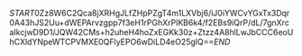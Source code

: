 $START$0Zz8W6C2Qca8jXRHgJLfZHpPZgT4m1LXVbj6/iJ0iYWCvYGxTx3Dqr0A43hJS2Uu+dWEPArvzgpp7f3eH1rPGhXrPlKB6k4/f2EBs9iQrP/dL/7gnXrcaIkcjwD9D1/JQW42CMs+h2uheH4hoZxEGKk30z+Ztzz4A8hlLwJbCCC6eoUhCXldYNpeWTCPVMXE0QFlyEPO6wDiLD4eO25glQ==$END$